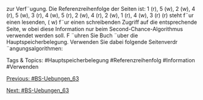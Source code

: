 zur Verf¨ugung. Die Referenzreihenfolge der Seiten ist:
1 (r), 5 (w), 2 (w), 4 (r), 5 (w), 3 (r), 4 (w), 5 (r), 2 (w), 4 (r), 2 (w), 1 (r), 4 (w), 3 (r)
(r) steht f¨ur einen lesenden, ( w) f¨ur einen schreibenden Zugriﬀ auf die entsprechende Seite, w obei diese Information nur
beim Second-Chance-Algorithmus verwendet werden soll. F ¨uhren Sie Buch ¨uber die Hauptspeicherbelegung. Verwenden
Sie dabei folgende Seitenverdr ¨angungsalgorithmen:

   Tags & Topics:
   #Hauptspeicherbelegung
   #Referenzreihenfolg
   #Information
   #Verwenden

[Previous: #BS-Uebungen_63](BS-Uebungen_63.md)

[Next: #BS-Uebungen_63](BS-Uebungen_63.md)